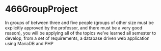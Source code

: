 # 466GroupProject

In groups of between three and five people (groups of other size must be explicitly approved by the professor,
and there must be a very good reason), you will be applying all of the topics we’ve learned all semester to
develop, from a set of requirements, a database driven web application using MariaDB and PHP
